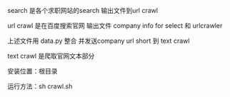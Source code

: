 search  是各个求职网站的search 输出文件到url crawl

url crawl 是在百度搜索官网 输出文件 company info for select 和 urlcrawler

上述文件用 data.py 整合 并发送company url short 到 text crawl

text crawl 是爬取官网文本部分

安装位置：根目录

运行方法：sh crawl.sh
